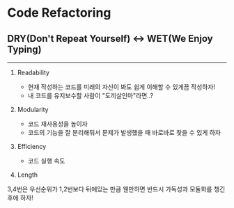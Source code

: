# Code Refactoring

## DRY(Don't Repeat Yourself) <-> WET(We Enjoy Typing)

---

1.  Readability

    -   현재 작성하는 코드를 미래의 자신이 봐도 쉽게 이해할 수 있게끔 작성하자!
    -   내 코드를 유지보수할 사람이 "도끼살인마"라면..?

2.  Modularity

    -   코드 재사용성을 높이자
    -   코드의 기능을 잘 분리해둬서 문제가 발생했을 때 바로바로 찾을 수 있게 하자

3.  Efficiency

    -   코드 실행 속도

4.  Length

3,4번은 우선순위가 1,2번보다 뒤에있는 만큼 웬만하면 반드시 가독성과 모듈화를 챙긴 후에 하자!
